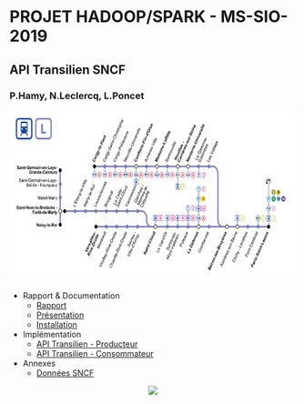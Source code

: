 # PROJET HADOOP/SPARK - MS-SIO-2019
## API Transilien SNCF
### P.Hamy, N.Leclercq, L.Poncet

<p align="center">
  <img width="700" height="300" src="./api-transilien/line-l.png">
</p>

* Rapport & Documentation
  * [Rapport](./docs/rapport/Rapport.md)
  * [Présentation](./docs/presentation/Presentation.md)
  * [Installation](./install/README.md)
* Implémentation 
  * [API Transilien - Producteur](./api-transilien/api-transilien-producer.ipynb)
  * [API Transilien - Consommateur](./api-transilien/api-transilien-consumer.ipynb)
* Annexes
  * [Données SNCF](./api-transilien/api-transilien-sncf-data.ipynb)



<p align="center">
  <img width="700" src="./api-transilien/trains-tracker.gif">
</p>
